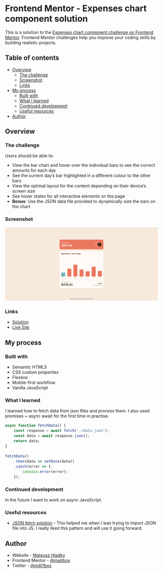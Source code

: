 # Frontend Mentor - Expenses chart component solution

This is a solution to the [Expenses chart component challenge on Frontend Mentor](https://www.frontendmentor.io/challenges/expenses-chart-component-e7yJBUdjwt). Frontend Mentor challenges help you improve your coding skills by building realistic projects. 

## Table of contents

- [Overview](#overview)
  - [The challenge](#the-challenge)
  - [Screenshot](#screenshot)
  - [Links](#links)
- [My process](#my-process)
  - [Built with](#built-with)
  - [What I learned](#what-i-learned)
  - [Continued development](#continued-development)
  - [Useful resources](#useful-resources)
- [Author](#author)

## Overview

### The challenge

Users should be able to:

- View the bar chart and hover over the individual bars to see the correct amounts for each day
- See the current day’s bar highlighted in a different colour to the other bars
- View the optimal layout for the content depending on their device’s screen size
- See hover states for all interactive elements on the page
- **Bonus**: Use the JSON data file provided to dynamically size the bars on the chart

### Screenshot

![](./images/screenshot.png)

### Links

- [Solution](https://www.frontendmentor.io/solutions/expenses-chart-component-a2gHTo4WYk)
- [Live Site](https://mateuszhladky.netlify.app/projects/expenses-chart-component)

## My process

### Built with

- Semantic HTML5
- CSS custom properties
- Flexbox
- Mobile-first workflow
- Vanilla JavaScript

### What I learned

I learned how to fetch data from json files and process them. I also used promises + async await for the first time in practise.

```js
async function fetchData() {
    const response = await fetch('./data.json');
    const data = await response.json();
    return data;
}

fetchData()
    .then(data => setData(data))
    .catch(error => {
        console.error(error);
    });

```
### Continued development

In the future I want to work on async JavaScript.

### Useful resources

- [JSON fetch solution](https://dmitripavlutin.com/javascript-fetch-async-await/#1-intro-to-fetch) - This helped me when I was trying to import JSON file into JS. I really liked this pattern and will use it going forward.

## Author

- Website - [Mateusz Hladky](https://mateuszhladky.netlify.app)
- Frontend Mentor - [@matibox](https://www.frontendmentor.io/profile/matibox)
- Twitter - [@m4t1box](https://www.twitter.com/m4t1box)
